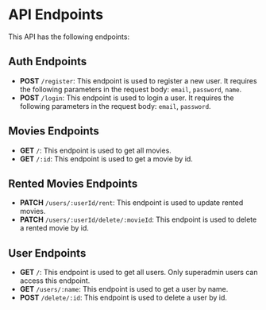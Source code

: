 # API Endpoints

This API has the following endpoints:

## Auth Endpoints

- **POST** `/register`: This endpoint is used to register a new user. It requires the following parameters in the request body: `email`, `password`, `name`.
- **POST** `/login`: This endpoint is used to login a user. It requires the following parameters in the request body: `email`, `password`.

## Movies Endpoints

- **GET** `/`: This endpoint is used to get all movies.
- **GET** `/:id`: This endpoint is used to get a movie by id.

## Rented Movies Endpoints

- **PATCH** `/users/:userId/rent`: This endpoint is used to update rented movies.
- **PATCH** `/users/:userId/delete/:movieId`: This endpoint is used to delete a rented movie by id.


## User Endpoints

- **GET** `/`: This endpoint is used to get all users. Only superadmin users can access this endpoint.
- **GET** `/users/:name`: This endpoint is used to get a user by name.
- **POST** `/delete/:id`: This endpoint is used to delete a user by id.
